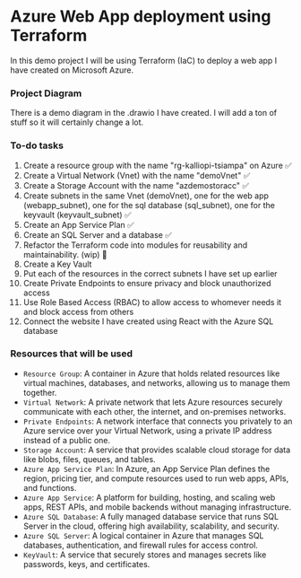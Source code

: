 # Azure Web App deployment using Terraform
In this demo project I will be using Terraform (IaC) to deploy a web app I have created on Microsoft Azure. 

### Project Diagram
There is a demo diagram in the .drawio I have created. I will add a ton of stuff so it will certainly change a lot. 


### To-do tasks 
1. Create a resource group with the name "rg-kalliopi-tsiampa" on Azure ✅
2. Create a Virtual Network (Vnet) with the name "demoVnet" ✅
3. Create a Storage Account with the name "azdemostoracc" ✅
4. Create subnets in the same Vnet (demoVnet), one for the web app (webapp_subnet), one for the sql database (sql_subnet), one for the keyvault (keyvault_subnet) ✅
5. Create an App Service Plan ✅
6. Create an SQL Server and a database ✅ 
7. Refactor the Terraform code into modules for reusability and maintainability. (wip) 🚧
8. Create a Key Vault
9. Put each of the resources in the correct subnets I have set up earlier 
10. Create Private Endpoints to ensure privacy and block unauthorized access
11. Use Role Based Access (RBAC) to allow access to whomever needs it and block access from others
12. Connect the website I have created using React with the Azure SQL database

### Resources that will be used
- `Resource Group`: A container in Azure that holds related resources like virtual machines, databases, and networks, allowing us to manage them together.
- `Virtual Network`: A private network that lets Azure resources securely communicate with each other, the internet, and on-premises networks.
- `Private Endpoints`: A network interface that connects you privately to an Azure service over your Virtual Network, using a private IP address instead of a public one.
- `Storage Account`: A service that provides scalable cloud storage for data like blobs, files, queues, and tables.
- `Azure App Service Plan`: In Azure, an App Service Plan defines the region, pricing tier, and compute resources used to run web apps, APIs, and functions.
- `Azure App Service`: A platform for building, hosting, and scaling web apps, REST APIs, and mobile backends without managing infrastructure.
- `Azure SQL Database`: A fully managed database service that runs SQL Server in the cloud, offering high availability, scalability, and security.
- `Azure SQL Server`:  A logical container in Azure that manages SQL databases, authentication, and firewall rules for access control.
- `KeyVault`: A service that securely stores and manages secrets like passwords, keys, and certificates.
 





